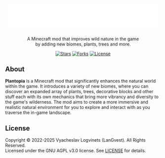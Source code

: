 <!--suppress HtmlDeprecatedAttribute -->

<p align="center">
	<a href="https://plantopia.langvest.by"><img src=".github/assets/figures/logo.svg" width="512" alt="Plantopia logo"/></a>
	<br/><br/>
	A Minecraft mod that improves wild nature in the game<br/>by adding new biomes, plants, trees and more.
</p>

<p align="center">
	<a href="https://github.com/langvest/plantopia"><img src="https://img.shields.io/github/stars/langvest/plantopia.svg" alt="Stars"></a>
	<a href="https://github.com/langvest/plantopia/forks"><img src="https://img.shields.io/github/forks/langvest/plantopia.svg" alt="Forks"></a>
	<a href="LICENSE"><img src="https://img.shields.io/github/license/langvest/plantopia?label=License&style=flat&color=a031de" alt="License"></a>
</p>

## About

**Plantopia** is a Minecraft mod that significantly enhances the natural world within the game. It introduces a variety of new biomes, where you can discover an expanded array of plants, trees, decorative blocks and other stuff each with its own mechanics that bring more vibrancy and diversity to the game's wilderness. The mod aims to create a more immersive and realistic natural environment for you to explore and interact with as you traverse the in-game landscape.

## License

Copyright © 2022-2025 Vyacheslav Logvinets (LanGvest). All Rights Reserved.<br/>
Licensed under the GNU AGPL v3.0 license. See [LICENSE](LICENSE) for details.
